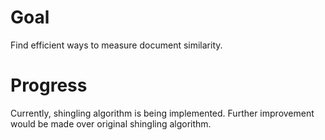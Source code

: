 # Goal #
Find efficient ways to measure document similarity.

# Progress #
Currently, shingling algorithm is being implemented.
Further improvement would be made over original shingling algorithm.